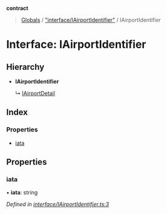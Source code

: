 **contract**

> [Globals](../README.md) / ["interface/IAirportIdentifier"](../modules/_interface_iairportidentifier_.md) / IAirportIdentifier

# Interface: IAirportIdentifier

## Hierarchy

* **IAirportIdentifier**

  ↳ [IAirportDetail](_interface_dto_iairportdetail_.iairportdetail.md)

## Index

### Properties

* [iata](_interface_iairportidentifier_.iairportidentifier.md#iata)

## Properties

### iata

•  **iata**: string

*Defined in [interface/IAirportIdentifier.ts:3](https://github.com/TEAM-B-SOFT2020/LSDContract/blob/cf22cbf/interface/IAirportIdentifier.ts#L3)*
